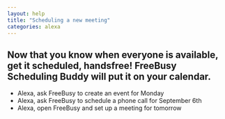 ```yaml
---
layout: help
title: "Scheduling a new meeting"
categories: alexa
---
```



## Now that you know when everyone is available, get it scheduled, handsfree! FreeBusy Scheduling Buddy will put it on your calendar.

 - Alexa, ask FreeBusy to create an event for Monday
 - Alexa, ask FreeBusy to schedule a phone call for September 6th
 - Alexa, open FreeBusy and set up a meeting for tomorrow
